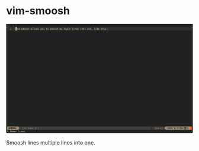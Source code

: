 # vim-smoosh

![vim-smoosh demo](https://github.com/joechrisellis/vim-smoosh/blob/assets/assets/demo.gif)

Smoosh lines multiple lines into one.
